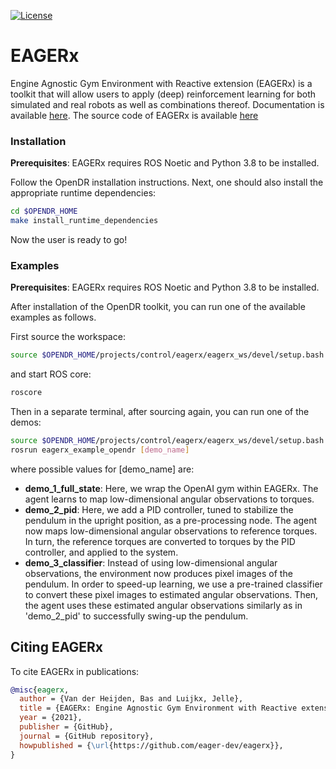 [![License](https://img.shields.io/badge/License-Apache_2.0-blue.svg)](https://opensource.org/licenses/Apache-2.0)

# EAGERx

Engine Agnostic Gym Environment with Reactive extension (EAGERx) is a toolkit that will allow users to apply (deep) reinforcement learning for both simulated and real robots as well as combinations thereof.
Documentation is available [here](../../../docs/reference/eagerx.md).
The source code of EAGERx is available [here](https://github.com/eager-dev/eagerx)

### Installation

**Prerequisites**: EAGERx requires ROS Noetic and Python 3.8 to be installed.

Follow the OpenDR installation instructions.
Next, one should also install the appropriate runtime dependencies:

```bash
cd $OPENDR_HOME
make install_runtime_dependencies
```

Now the user is ready to go!

### Examples

**Prerequisites**: EAGERx requires ROS Noetic and Python 3.8 to be installed.

After installation of the OpenDR toolkit, you can run one of the available examples as follows.

First source the workspace:

```bash
source $OPENDR_HOME/projects/control/eagerx/eagerx_ws/devel/setup.bash
```

and start ROS core:

```bash
roscore
```

Then in a separate terminal, after sourcing again, you can run one of the demos:

```bash
source $OPENDR_HOME/projects/control/eagerx/eagerx_ws/devel/setup.bash
rosrun eagerx_example_opendr [demo_name]
```

where possible values for [demo_name] are:
- **demo_1_full_state**: Here, we wrap the OpenAI gym within EAGERx.
The agent learns to map low-dimensional angular observations to torques.
- **demo_2_pid**: Here, we add a PID controller, tuned to stabilize the pendulum in the upright position, as a pre-processing node.
The agent now maps low-dimensional angular observations to reference torques.
In turn, the reference torques are converted to torques by the PID controller, and applied to the system.
- **demo_3_classifier**: Instead of using low-dimensional angular observations, the environment now produces pixel images of the pendulum.
In order to speed-up learning, we use a pre-trained classifier to convert these pixel images to estimated angular observations.
Then, the agent uses these estimated angular observations similarly as in 'demo_2_pid' to successfully swing-up the pendulum.


## Citing EAGERx

To cite EAGERx in publications:
```bibtex
@misc{eagerx,
  author = {Van der Heijden, Bas and Luijkx, Jelle},
  title = {EAGERx: Engine Agnostic Gym Environment with Reactive extension},
  year = {2021},
  publisher = {GitHub},
  journal = {GitHub repository},
  howpublished = {\url{https://github.com/eager-dev/eagerx}},
}
```
